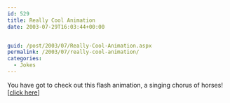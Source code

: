 ```yaml
---
id: 529
title: Really Cool Animation
date: 2003-07-29T16:03:44+00:00


guid: /post/2003/07/Really-Cool-Animation.aspx
permalink: /2003/07/really-cool-animation/
categories:
  - Jokes
---
```

<body xmlns="http://www.w3.org/1999/xhtml">
    <p>
        You have got to check out this flash animation, a singing chorus of horses! [<a href="http://svt.se/hogafflahage/hogafflaHage_site/Kor/hestekor.swf">click
        here</a>]
    </p>
</body>